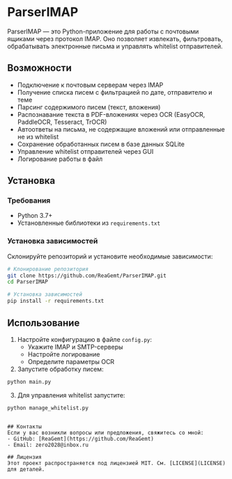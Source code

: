 # ParserIMAP

ParserIMAP — это Python-приложение для работы с почтовыми ящиками через протокол IMAP. Оно позволяет извлекать, фильтровать, обрабатывать электронные письма и управлять whitelist отправителей.

## Возможности
- Подключение к почтовым серверам через IMAP
- Получение списка писем с фильтрацией по дате, отправителю и теме
- Парсинг содержимого писем (текст, вложения)
- Распознавание текста в PDF-вложениях через OCR (EasyOCR, PaddleOCR, Tesseract, TrOCR)
- Автоответы на письма, не содержащие вложений или отправленные не из whitelist
- Сохранение обработанных писем в базе данных SQLite
- Управление whitelist отправителей через GUI
- Логирование работы в файл

## Установка
### Требования
- Python 3.7+
- Установленные библиотеки из `requirements.txt`

### Установка зависимостей
Склонируйте репозиторий и установите необходимые зависимости:

```bash
# Клонирование репозитория
git clone https://github.com/ReaGemt/ParserIMAP.git
cd ParserIMAP

# Установка зависимостей
pip install -r requirements.txt
```

## Использование
1. Настройте конфигурацию в файле `config.py`:
   - Укажите IMAP и SMTP-серверы
   - Настройте логирование
   - Определите параметры OCR
2. Запустите обработку писем:

```bash
python main.py
```

3. Для управления whitelist запустите:

```bash
python manage_whitelist.py
```

```

## Контакты
Если у вас возникли вопросы или предложения, свяжитесь со мной:
- GitHub: [ReaGemt](https://github.com/ReaGemt)
- Email: zero2028@inbox.ru

## Лицензия
Этот проект распространяется под лицензией MIT. См. [LICENSE](LICENSE) для деталей.

